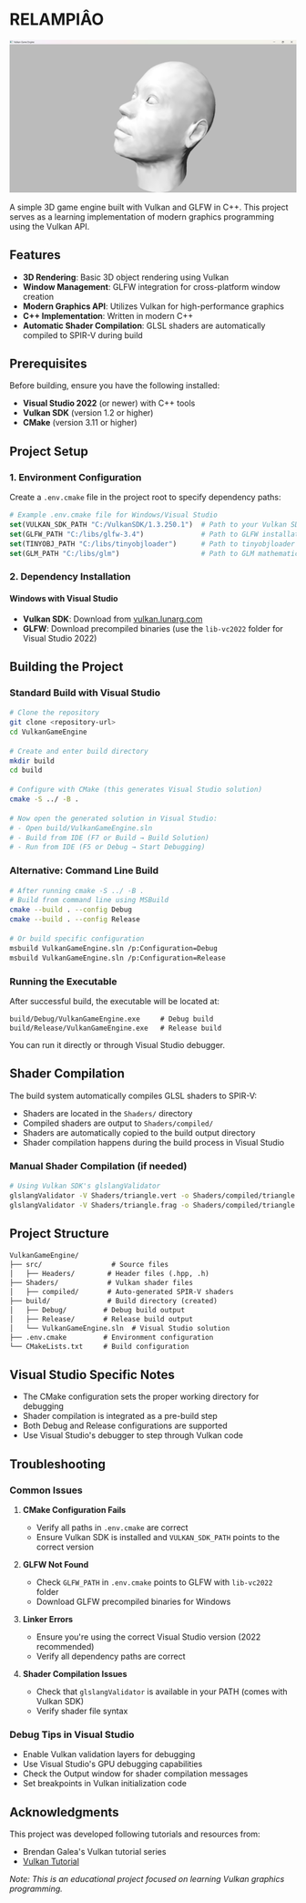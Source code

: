 # RELAMPIÂO

![Engine Screenshot](screenshot.png)

A simple 3D game engine built with Vulkan and GLFW in C++. This project serves as a learning implementation of modern graphics programming using the Vulkan API.

## Features

- **3D Rendering**: Basic 3D object rendering using Vulkan
- **Window Management**: GLFW integration for cross-platform window creation
- **Modern Graphics API**: Utilizes Vulkan for high-performance graphics
- **C++ Implementation**: Written in modern C++
- **Automatic Shader Compilation**: GLSL shaders are automatically compiled to SPIR-V during build

## Prerequisites

Before building, ensure you have the following installed:

- **Visual Studio 2022** (or newer) with C++ tools
- **Vulkan SDK** (version 1.2 or higher)
- **CMake** (version 3.11 or higher)

## Project Setup

### 1. Environment Configuration

Create a `.env.cmake` file in the project root to specify dependency paths:

```cmake
# Example .env.cmake file for Windows/Visual Studio
set(VULKAN_SDK_PATH "C:/VulkanSDK/1.3.250.1")  # Path to your Vulkan SDK
set(GLFW_PATH "C:/libs/glfw-3.4")              # Path to GLFW installation
set(TINYOBJ_PATH "C:/libs/tinyobjloader")      # Path to tinyobjloader
set(GLM_PATH "C:/libs/glm")                    # Path to GLM mathematics library
```

### 2. Dependency Installation

#### Windows with Visual Studio
- **Vulkan SDK**: Download from [vulkan.lunarg.com](https://vulkan.lunarg.com/)
- **GLFW**: Download precompiled binaries (use the `lib-vc2022` folder for Visual Studio 2022)

## Building the Project

### Standard Build with Visual Studio

```bash
# Clone the repository
git clone <repository-url>
cd VulkanGameEngine

# Create and enter build directory
mkdir build
cd build

# Configure with CMake (this generates Visual Studio solution)
cmake -S ../ -B .

# Now open the generated solution in Visual Studio:
# - Open build/VulkanGameEngine.sln
# - Build from IDE (F7 or Build → Build Solution)
# - Run from IDE (F5 or Debug → Start Debugging)
```

### Alternative: Command Line Build

```bash
# After running cmake -S ../ -B .
# Build from command line using MSBuild
cmake --build . --config Debug
cmake --build . --config Release

# Or build specific configuration
msbuild VulkanGameEngine.sln /p:Configuration=Debug
msbuild VulkanGameEngine.sln /p:Configuration=Release
```

### Running the Executable

After successful build, the executable will be located at:
```
build/Debug/VulkanGameEngine.exe     # Debug build
build/Release/VulkanGameEngine.exe   # Release build
```

You can run it directly or through Visual Studio debugger.

## Shader Compilation

The build system automatically compiles GLSL shaders to SPIR-V:
- Shaders are located in the `Shaders/` directory
- Compiled shaders are output to `Shaders/compiled/`
- Shaders are automatically copied to the build output directory
- Shader compilation happens during the build process in Visual Studio

### Manual Shader Compilation (if needed)

```bash
# Using Vulkan SDK's glslangValidator
glslangValidator -V Shaders/triangle.vert -o Shaders/compiled/triangle.vert.spv
glslangValidator -V Shaders/triangle.frag -o Shaders/compiled/triangle.frag.spv
```

## Project Structure

```
VulkanGameEngine/
├── src/                 # Source files
│   ├── Headers/        # Header files (.hpp, .h)
├── Shaders/            # Vulkan shader files
│   ├── compiled/       # Auto-generated SPIR-V shaders
├── build/              # Build directory (created)
│   ├── Debug/         # Debug build output
│   ├── Release/       # Release build output
│   └── VulkanGameEngine.sln  # Visual Studio solution
├── .env.cmake         # Environment configuration
└── CMakeLists.txt     # Build configuration
```

## Visual Studio Specific Notes

- The CMake configuration sets the proper working directory for debugging
- Shader compilation is integrated as a pre-build step
- Both Debug and Release configurations are supported
- Use Visual Studio's debugger to step through Vulkan code

## Troubleshooting

### Common Issues

1. **CMake Configuration Fails**
   - Verify all paths in `.env.cmake` are correct
   - Ensure Vulkan SDK is installed and `VULKAN_SDK_PATH` points to the correct version

2. **GLFW Not Found**
   - Check `GLFW_PATH` in `.env.cmake` points to GLFW with `lib-vc2022` folder
   - Download GLFW precompiled binaries for Windows

3. **Linker Errors**
   - Ensure you're using the correct Visual Studio version (2022 recommended)
   - Verify all dependency paths are correct

4. **Shader Compilation Issues**
   - Check that `glslangValidator` is available in your PATH (comes with Vulkan SDK)
   - Verify shader file syntax

### Debug Tips in Visual Studio

- Enable Vulkan validation layers for debugging
- Use Visual Studio's GPU debugging capabilities
- Check the Output window for shader compilation messages
- Set breakpoints in Vulkan initialization code

## Acknowledgments

This project was developed following tutorials and resources from:
- Brendan Galea's Vulkan tutorial series
- [Vulkan Tutorial](https://vulkan-tutorial.com)

*Note: This is an educational project focused on learning Vulkan graphics programming.*
